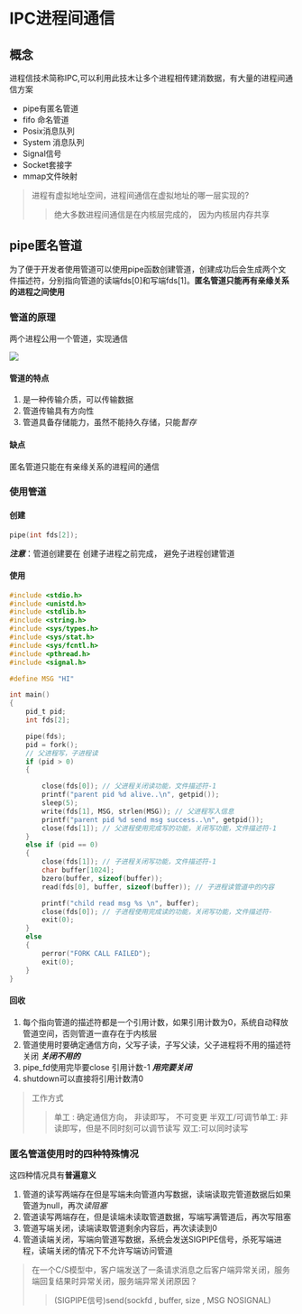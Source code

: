 # IPC进程间通信

## 概念

进程信技术简称IPC,可以利用此技木让多个进程相传建消数据，有大量的进程间通信方案

* pipe有匿名管道
* fifo 命名管道
* Posix消息队列
* System 消息队列
* Signal信号
* Socket套接字
* mmap文件映射

>进程有虚拟地址空间，进程间通信在虚拟地址的哪一层实现的?
>>绝大多数进程间通信是在内核层完成的， 因为内核层内存共享

## pipe匿名管道

为了便于开发者使用管道可以使用pipe函数创建管道，创建成功后会生成两个文件描述符，分别指向管道的读端fds[0]和写端fds[1]。**匿名管道只能再有亲缘关系的进程之间使用**

### 管道的原理

两个进程公用一个管道，实现通信

![](https://liuhao-aliyun-oss.oss-cn-beijing.aliyuncs.com/1686717339460.png)

#### 管道的特点

1. 是一种传输介质，可以传输数据
2. 管道传输具有方向性
3. 管道具备存储能力，虽然不能持久存储，只能*暂存*

#### 缺点

匿名管道只能在有亲缘关系的进程间的通信

### 使用管道

#### 创建

```C
pipe(int fds[2]);
```

***注意***：管道创建要在 创建子进程之前完成， 避免子进程创建管道

#### 使用

```C
#include <stdio.h>
#include <unistd.h>
#include <stdlib.h>
#include <string.h>
#include <sys/types.h>
#include <sys/stat.h>
#include <sys/fcntl.h>
#include <pthread.h>
#include <signal.h>

#define MSG "HI"

int main()
{
    pid_t pid;
    int fds[2];

    pipe(fds);
    pid = fork();
    // 父进程写，子进程读
    if (pid > 0)
    {

        close(fds[0]); // 父进程关闭读功能，文件描述符-1
        printf("parent pid %d alive..\n", getpid());
        sleep(5);
        write(fds[1], MSG, strlen(MSG)); // 父进程写入信息
        printf("parent pid %d send msg success..\n", getpid());
        close(fds[1]); // 父进程使用完成写的功能，关闭写功能，文件描述符-1
    }
    else if (pid == 0)
    {
        close(fds[1]); // 子进程关闭写功能，文件描述符-1
        char buffer[1024];
        bzero(buffer, sizeof(buffer));
        read(fds[0], buffer, sizeof(buffer)); // 子进程读管道中的内容

        printf("child read msg %s \n", buffer);
        close(fds[0]); // 子进程使用完成读的功能，关闭写功能，文件描述符-
        exit(0);
    }
    else
    {
        perror("FORK CALL FAILED");
        exit(0);
    }
}
```

#### 回收

1. 每个指向管道的描述符都是一个引用计数，如果引用计数为0，系统自动释放管道空间，否则管道一直存在于内核层
2. 管道使用时要确定通信方向，父写子读，子写父读，父子进程将不用的描述符关闭 ***关闭不用的***
3. pipe_fd使用完毕要close 引用计数-1 ***用完要关闭***
4. shutdown可以直接将引用计数清0

>工作方式
>>单工 : 确定通信方向， 非读即写， 不可变更
>>半双工/可调节单工: 非读即写，但是不同时刻可以调节读写
>>双工:可以同时读写

### 匿名管道使用时的四种特殊情况

这四种情况具有**普遍意义**

1. 管道的读写两端存在但是写端未向管道内写数据，读端读取完管道数据后如果管道为null，再次*读阻塞*
2. 管道读写两端存在，但是读端未读取管道数据，写端写满管道后，再次写阻塞
3. 管道写端关闭，读端读取管道剩余内容后，再次读读到0
4. 管道读端关闭，写端向管道写数据，系统会发送SIGPIPE信号，杀死写端进程，读端关闭的情况下不允许写端访问管道

>在一个C/S模型中，客户端发送了一条请求消息之后客户端异常关闭，服务端回复结果时异常关闭，服务端异常关闭原因？
>>(SIGPIPE信号)send(sockfd , buffer, size , MSG NOSIGNAL)
